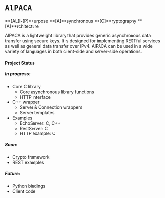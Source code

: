 # `AlPACA`
**[AL]**l-**[P]**urpose **[A]**synchronous **[C]**ryptography **[A]**rchitecture

AlPACA is a lightweight library that provides generic asynchronous data transfer using secure keys.  It is designed for implementing RESTful services as well as general data transfer over IPv4.  AlPACA can be used in a wide variety of languages in both client-side and server-side operations.

#### Project Status

##### In progress:
* Core C library
    * Core asynchronous library functions
    * HTTP interface
* C++ wrapper
    * Server & Connection wrappers
    * Server templates
* Examples
    * EchoServer: C, C++
    * RestServer: C
    * HTTP example: C

##### Soon:
* Crypto framework
* REST examples

##### Future:
* Python bindings
* Client code
